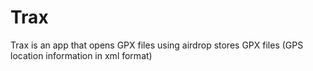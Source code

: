 # Trax
Trax is an app that opens GPX files using airdrop
stores GPX files (GPS location information in xml format)
